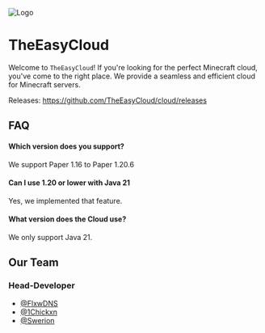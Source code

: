 
![Logo](https://media.discordapp.net/attachments/1235228963404648531/1235238078788931654/Logo.png?ex=6633a49b&is=6632531b&hm=e86e307bbda95995bd11607e346f54b91149dfa706eecd5098dfa49639639272&=&format=webp&quality=lossless&width=1178&height=400)
# TheEasyCloud

Welcome to `TheEasyCloud`! If you're looking for the perfect Minecraft cloud, you've come to the right place. We provide a seamless and efficient cloud for Minecraft servers.

Releases: https://github.com/TheEasyCloud/cloud/releases

## FAQ

#### Which version does you support?
We support Paper 1.16 to Paper 1.20.6

#### Can I use 1.20 or lower with Java 21
Yes, we implemented that feature.

#### What version does the Cloud use?
We only support Java 21.



## Our Team
### Head-Developer
- [@FlxwDNS](https://www.github.com/flxwdns)
- [@1Chickxn](https://www.github.com/1chickxn)
- [@Swerion](https://www.github.com/swerion)

